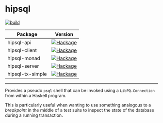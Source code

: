 # hipsql

[![build](https://github.com/simspace/hipsql/actions/workflows/build.yml/badge.svg)](https://github.com/simspace/hipsql/actions/workflows/build.yml)

|Package|Version|
|-|-|
|hipsql-api|[![Hackage](https://img.shields.io/hackage/v/hipsql-api.svg?logo=haskell&color=blueviolet)](https://hackage.haskell.org/package/hipsql-api)|
|hipsql-client|[![Hackage](https://img.shields.io/hackage/v/hipsql-client.svg?logo=haskell&color=blueviolet)](https://hackage.haskell.org/package/hipsql-client)|
|hipsql-monad|[![Hackage](https://img.shields.io/hackage/v/hipsql-monad.svg?logo=haskell&color=blueviolet)](https://hackage.haskell.org/package/hipsql-monad)|
|hipsql-server|[![Hackage](https://img.shields.io/hackage/v/hipsql-server.svg?logo=haskell&color=blueviolet)](https://hackage.haskell.org/package/hipsql-server)|
|hipsql-tx-simple|[![Hackage](https://img.shields.io/hackage/v/hipsql-tx-simple.svg?logo=haskell&color=blueviolet)](https://hackage.haskell.org/package/hipsql-tx-simple)|

---

Provides a pseudo `psql` shell that can be invoked using a `LibPQ.Connection` from within a Haskell program.

This is particularly useful when wanting to use something analogous to a _breakpoint_ in the middle of
a test suite to inspect the state of the database during a running transaction.
